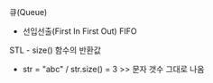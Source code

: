큐(Queue)

 - 선입선출(First In First Out) FIFO


 STL - size() 함수의 반환값
  - str = "abc" / str.size() = 3 >> 문자 갯수 그대로 나옴
